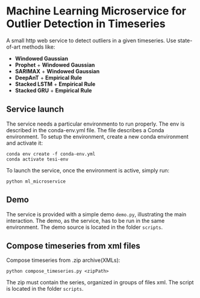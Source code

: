 # Machine Learning Microservice for Outlier Detection in Timeseries
A small http web service to detect outliers in a given timeseries.
Use state-of-art methods like:
 - **Windowed Gaussian**
 - **Prophet** + **Windowed Gaussian**
 - **SARIMAX** + **Windowed Gaussian**
 - **DeepAnT** + **Empirical Rule**
 - **Stacked LSTM** + **Empirical Rule**
 - **Stacked GRU** + **Empirical Rule**

## Service launch
The service needs a particular environmento to run properly. The env is described in the conda-env.yml file.
The file describes a Conda environment.
To setup the environment, create a new conda environment and activate it:
```
conda env create -f conda-env.yml
conda activate tesi-env
```
To launch the service, once the environment is active, simply run:
```
python ml_microservice
```

## Demo
The service is provided with a simple demo ```demo.py```, illustrating the main interaction.
The demo, as the service, has to be run in the same environment.
The demo source is located in the folder ```scripts```.

## Compose timeseries from xml files
Compose timeseries from .zip archive(XMLs):
```
python compose_timeseries.py <zipPath>
```
The zip must contain the series, organized in groups of files xml.
The script is located in the folder ```scripts```.